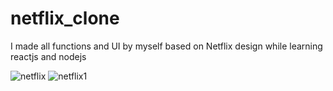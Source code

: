 # netflix_clone

I made all functions and UI by myself based on Netflix design while learning reactjs and nodejs

![netflix](https://user-images.githubusercontent.com/71311738/149652210-8afa2c79-b906-488e-a2ef-e221211e9c8a.jpg)
![netflix1](https://user-images.githubusercontent.com/71311738/149652211-11565c8c-8c99-4d7b-a35b-c7939184d0de.jpg)
